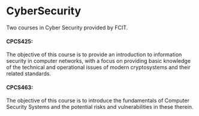 # CyberSecurity
Two courses in Cyber Security provided by FCIT.

#### CPCS425: 
The objective of this course is to provide an introduction to information security in computer networks, with a focus on providing basic knowledge of the technical and operational issues of modern cryptosystems and their related standards. 

#### CPCS463:
The objective of this course is to introduce the fundamentals of Computer Security Systems and the potential risks and vulnerabilities in these therein.
